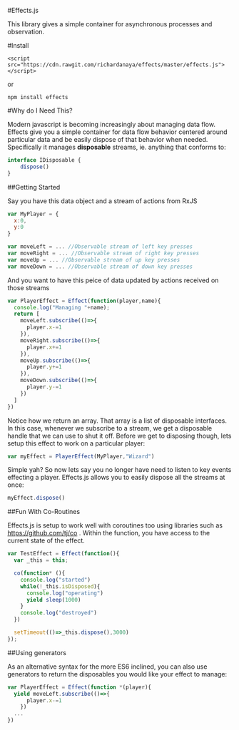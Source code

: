 #Effects.js

This library gives a simple container for asynchronous processes and observation.  

#Install

```
<script src="https://cdn.rawgit.com/richardanaya/effects/master/effects.js"></script>
```

or

```
npm install effects
```

#Why do I Need This?

Modern javascript is becoming increasingly about managing data flow.  Effects give you a simple container for data flow behavior centered around particular data and be easily dispose of that behavior when needed.  Specifically it manages **disposable** streams, ie. anything that conforms to:

```javascript
interface IDisposable {
    dispose()
}
```

##Getting Started

Say you have this data object and a stream of actions from RxJS

```javascript
var MyPlayer = {
  x:0,
  y:0
}

var moveLeft = ... //Observable stream of left key presses
var moveRight = ... //Observable stream of right key presses
var moveUp = ... //Observable stream of up key presses
var moveDown = ... //Observable stream of down key presses
```

And you want to have this peice of data updated by actions received on those streams

```javascript
var PlayerEffect = Effect(function(player,name){
  console.log("Managing "+name);
  return [
    moveLeft.subscribe(()=>{
      player.x-=1
    }),
    moveRight.subscribe(()=>{
      player.x+=1
    }),
    moveUp.subscribe(()=>{
      player.y+=1
    }),
    moveDown.subscribe(()=>{
      player.y-=1
    })
  ]
})
```

Notice how we return an array. That array is  a list of disposable interfaces. In this case, whenever we subscribe to a stream, we get a disposable handle that we can use to shut it off.  Before we get to disposing though, lets setup this effect to work on a particular player:

```javascript
var myEffect = PlayerEffect(MyPlayer,"Wizard")
```

Simple yah? So now lets say you no longer have need to listen to key events effecting a player. Effects.js allows you to easily dispose all the streams at once:

```javascript
myEffect.dispose()
```

##Fun With Co-Routines

Effects.js is setup to work well with coroutines too using libraries such as https://github.com/tj/co . Within the function, you have access to the current state of the effect.

```javascript
var TestEffect = Effect(function(){
  var _this = this;

  co(function* (){
    console.log("started")
    while(!_this.isDisposed){
      console.log("operating")
      yield sleep(1000)
    }
    console.log("destroyed")
  })

  setTimeout(()=>_this.dispose(),3000)
});
```

##Using generators

As an alternative syntax for the more ES6 inclined, you can also use generators to return the disposables you would like your effect to manage:

```javascript
var PlayerEffect = Effect(function *(player){
  yield moveLeft.subscribe(()=>{
      player.x-=1
    })
  ...
})
```

